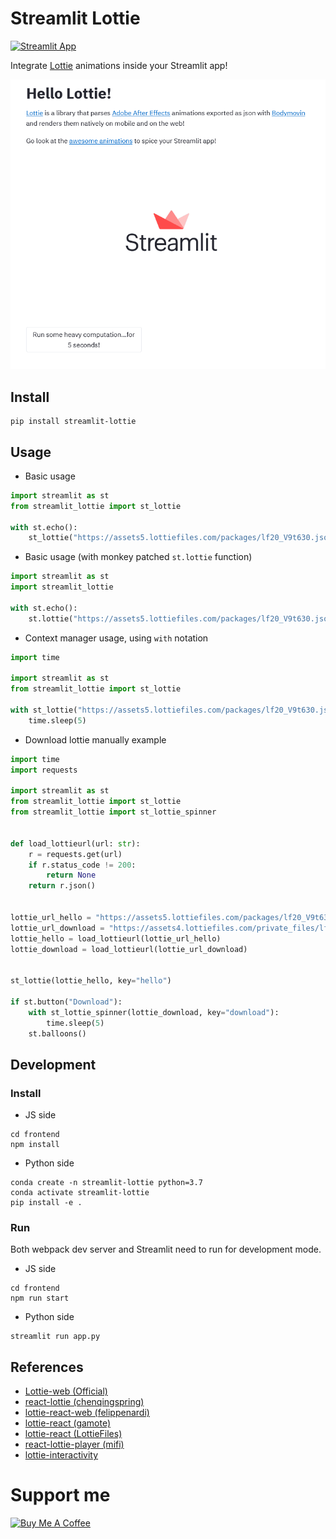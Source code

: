 # Streamlit Lottie

[![Streamlit App](https://static.streamlit.io/badges/streamlit_badge_black_white.svg)](https://share.streamlit.io/andfanilo/streamlit-lottie-demo/master/app.py)

Integrate [Lottie](https://lottiefiles.com/) animations inside your Streamlit app!

![](./img/demo.gif)

## Install

```
pip install streamlit-lottie
```

## Usage
* Basic usage
```python
import streamlit as st
from streamlit_lottie import st_lottie

with st.echo():
    st_lottie("https://assets5.lottiefiles.com/packages/lf20_V9t630.json")

```

* Basic usage (with monkey patched `st.lottie` function)
```python
import streamlit as st
import streamlit_lottie

with st.echo():
    st.lottie("https://assets5.lottiefiles.com/packages/lf20_V9t630.json")

```

* Context manager usage, using `with` notation
```python
import time

import streamlit as st
from streamlit_lottie import st_lottie

with st_lottie("https://assets5.lottiefiles.com/packages/lf20_V9t630.json"):
    time.sleep(5)

```

* Download lottie manually example
```python
import time
import requests

import streamlit as st
from streamlit_lottie import st_lottie
from streamlit_lottie import st_lottie_spinner


def load_lottieurl(url: str):
    r = requests.get(url)
    if r.status_code != 200:
        return None
    return r.json()


lottie_url_hello = "https://assets5.lottiefiles.com/packages/lf20_V9t630.json"
lottie_url_download = "https://assets4.lottiefiles.com/private_files/lf30_t26law.json"
lottie_hello = load_lottieurl(lottie_url_hello)
lottie_download = load_lottieurl(lottie_url_download)


st_lottie(lottie_hello, key="hello")

if st.button("Download"):
    with st_lottie_spinner(lottie_download, key="download"):
        time.sleep(5)
    st.balloons()

```

## Development

### Install

- JS side

```shell script
cd frontend
npm install
```

- Python side

```shell script
conda create -n streamlit-lottie python=3.7
conda activate streamlit-lottie
pip install -e .
```

### Run

Both webpack dev server and Streamlit need to run for development mode.

- JS side

```shell script
cd frontend
npm run start
```

- Python side

```shell script
streamlit run app.py
```

## References

- [Lottie-web (Official)](https://github.com/airbnb/lottie-web)
- [react-lottie (chenqingspring)](https://github.com/chenqingspring/react-lottie)
- [lottie-react-web (felippenardi)](https://github.com/felippenardi/lottie-react-web)
- [lottie-react (gamote)](https://github.com/gamote/lottie-react)
- [lottie-react (LottieFiles)](https://github.com/LottieFiles/lottie-react)
- [react-lottie-player (mifi)](https://github.com/mifi/react-lottie-player)
- [lottie-interactivity](https://github.com/LottieFiles/lottie-interactivity)

# Support me

<a href="https://www.buymeacoffee.com/andfanilo" target="_blank"><img src="https://cdn.buymeacoffee.com/buttons/default-orange.png" alt="Buy Me A Coffee" height="41" width="174"></a>
